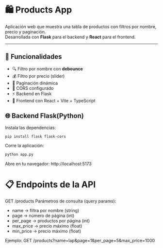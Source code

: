 # 🛍️ Products App

Aplicación web que muestra una tabla de productos con filtros por nombre, precio y paginación.  
Desarrollada con **Flask** para el backend y **React** para el frontend.

---

## 🧩 Funcionalidades

- 🔍 Filtro por nombre con **debounce**
- 💰 Filtro por precio (slider)
- 📄 Paginación dinámica
- 🎯 CORS configurado
- ⚡ Backend en Flask
- 🎨 Frontend con React + Vite + TypeScript

## 🌐 Backend Flask(Python)

Instala las dependencias:
```bash
pip install flask flask-cors
```

Corre la aplicación:
```bash
python app.py
```

Abre en tu navegador: http://localhost:5173

# 📋 Endpoints de la API
GET /products
Parámetros de consulta (query params):
- name → filtra por nombre (string)
- page → número de página (int)
- per_page → productos por página (int)
- max_price → precio máximo (float)
- min_price → precio máximo (float)

Ejemplo: GET /products?name=lap&page=1&per_page=5&max_price=1000